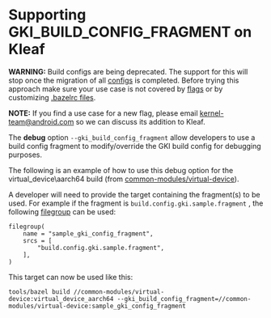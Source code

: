 # Supporting GKI\_BUILD\_CONFIG\_FRAGMENT on Kleaf

**WARNING:** Build configs are being deprecated. The support for this will stop
once the migration of all [configs](build_configs.md) is completed. Before
trying this approach make sure your use case is not covered by
[flags](README.md#flags) or by customizing [.bazelrc files](impl.md#bazelrc-files).

**NOTE:** If you find a use case for a new flag, please email
kernel-team@android.com so we can discuss its addition to Kleaf.

The **debug** option `--gki_build_config_fragment` allow developers to use a
build config fragment to modify/override the GKI build config for debugging
purposes.

The following is an example of how to use this debug option for the
virtual\_device\aarch64 build (from
[common-modules/virtual-device](https://android.googlesource.com/kernel/common-modules/virtual-device/+/refs/heads/android-mainline)).

A developer will need to provide the target containing the fragment(s) to be
used. For example if the fragment is `build.config.gki.sample.fragment` , the
following [filegroup](https://bazel.build/reference/be/general#filegroup) can be
used:

```shell
filegroup(
    name = "sample_gki_config_fragment",
    srcs = [
        "build.config.gki.sample.fragment",
    ],
)
```

This target can now be used like this:

```shell
tools/bazel build //common-modules/virtual-device:virtual_device_aarch64 --gki_build_config_fragment=//common-modules/virtual-device:sample_gki_config_fragment
```
